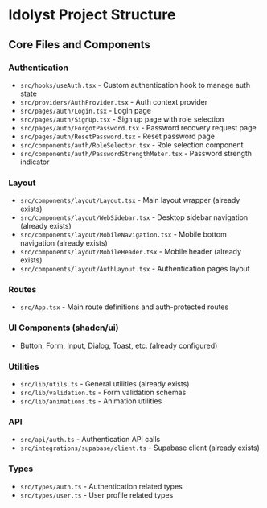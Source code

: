 
# Idolyst Project Structure

## Core Files and Components

### Authentication
- `src/hooks/useAuth.tsx` - Custom authentication hook to manage auth state
- `src/providers/AuthProvider.tsx` - Auth context provider
- `src/pages/auth/Login.tsx` - Login page
- `src/pages/auth/SignUp.tsx` - Sign up page with role selection
- `src/pages/auth/ForgotPassword.tsx` - Password recovery request page
- `src/pages/auth/ResetPassword.tsx` - Reset password page
- `src/components/auth/RoleSelector.tsx` - Role selection component
- `src/components/auth/PasswordStrengthMeter.tsx` - Password strength indicator

### Layout
- `src/components/layout/Layout.tsx` - Main layout wrapper (already exists)
- `src/components/layout/WebSidebar.tsx` - Desktop sidebar navigation (already exists)
- `src/components/layout/MobileNavigation.tsx` - Mobile bottom navigation (already exists)
- `src/components/layout/MobileHeader.tsx` - Mobile header (already exists)
- `src/components/layout/AuthLayout.tsx` - Authentication pages layout

### Routes
- `src/App.tsx` - Main route definitions and auth-protected routes

### UI Components (shadcn/ui)
- Button, Form, Input, Dialog, Toast, etc. (already configured)

### Utilities
- `src/lib/utils.ts` - General utilities (already exists)
- `src/lib/validation.ts` - Form validation schemas
- `src/lib/animations.ts` - Animation utilities

### API
- `src/api/auth.ts` - Authentication API calls
- `src/integrations/supabase/client.ts` - Supabase client (already exists)

### Types
- `src/types/auth.ts` - Authentication related types
- `src/types/user.ts` - User profile related types

